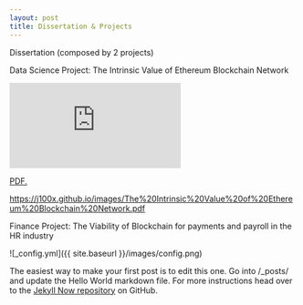 ```yaml
---
layout: post
title: Dissertation & Projects
---
```


Dissertation (composed by 2 projects) 

Data Science Project: The Intrinsic Value of Ethereum Blockchain Network 

<embed src="https://J100x.github.io/The Intrinsic Value of Ethereum Blockchain Network.pdf" type="application/pdf" />



<a href="J100x.github.io/master/The Intrinsic Value of Ethereum Blockchain Network.pdf" target="_blank">PDF.</a>

https://j100x.github.io/images/The%20Intrinsic%20Value%20of%20Ethereum%20Blockchain%20Network.pdf

Finance Project: The Viability of Blockchain for payments and payroll in the HR industry

![_config.yml]({{ site.baseurl }}/images/config.png)

The easiest way to make your first post is to edit this one. Go into /_posts/ and update the Hello World markdown file. For more instructions head over to the [Jekyll Now repository](https://github.com/barryclark/jekyll-now) on GitHub.
